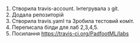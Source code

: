 1. Створила travis-account. Інтегрувала з git.
2. Додала репозиторій
3. Створила travis.yaml та Зробила тестовий коміт.
4. Переписала білди для лаб 2,3,4,5.
5. Посилання https://travis-ci.org/PadfootML/labs